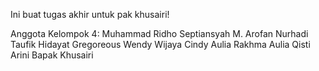 Ini buat tugas akhir untuk pak khusairi!

Anggota Kelompok 4:
Muhammad Ridho Septiansyah
M. Arofan Nurhadi
Taufik Hidayat
Gregoreous Wendy Wijaya
Cindy Aulia Rakhma
Aulia Qisti Arini
Bapak Khusairi
